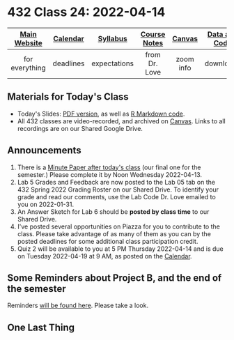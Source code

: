 # 432 Class 24: 2022-04-14

[Main Website](https://thomaselove.github.io/432/) | [Calendar](https://thomaselove.github.io/432/calendar.html) | [Syllabus](https://thomaselove.github.io/432-2022-syllabus/) | [Course Notes](https://thomaselove.github.io/432-notes/) | [Canvas](https://canvas.case.edu) | [Data and Code](https://github.com/THOMASELOVE/432-data) | [Sources](https://github.com/THOMASELOVE/432-2022/tree/main/references) | [Contact Us](https://thomaselove.github.io/432/contact.html)
:-----------: | :--------------: | :----------: | :---------: | :-------------: | :-----------: | :------------: | :-------------:
for everything | deadlines | expectations | from Dr. Love | zoom info | downloads | read/watch | need help?

## Materials for Today's Class

- Today's Slides: [PDF version](https://github.com/THOMASELOVE/432-2022/blob/main/classes/class24/432_2022_slides24.pdf), as well as [R Markdown code](https://github.com/THOMASELOVE/432-2022/blob/main/classes/class24/432_2022_slides24.Rmd). 
- All 432 classes are video-recorded, and archived on [Canvas](https://canvas.case.edu). Links to all recordings are on our Shared Google Drive.

## Announcements

1. There is a [Minute Paper after today's class](https://bit.ly/432-2022-min-24) (our final one for the semester.) Please complete it by Noon Wednesday 2022-04-13.
2. Lab 5 Grades and Feedback are now posted to the Lab 05 tab on the 432 Spring 2022 Grading Roster on our Shared Drive. To identify your grade and read our comments, use the Lab Code Dr. Love emailed to you on 2022-01-31. 
3. An Answer Sketch for Lab 6 should be **posted by class time** to our Shared Drive.
4. I've posted several opportunities on Piazza for you to contribute to the class. Please take advantage of as many of them as you can by the posted deadlines for some additional class participation credit.
5. Quiz 2 will be available to you at 5 PM Thursday 2022-04-14 and is due on Tuesday 2022-04-19 at 9 AM, as posted on the [Calendar](https://thomaselove.github.io/432/calendar.html).


## Some Reminders about Project B, and the end of the semester

Reminders [will be found here](https://github.com/THOMASELOVE/432-2022/blob/main/projectB/reminders.md). Please take a look.


## One Last Thing
